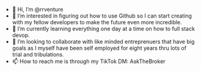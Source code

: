 - 👋 Hi, I’m @rrventure
- 👀 I’m interested in figuring out how to use Github so I can start creating with my fellow developers to make the future even more incredible.
- 🌱 I’m currently learning everything one day at a time on how to full stack devop.
- 💞️ I’m looking to collaborate with like minded entreprenuers that have big goals as I myself have been self employed for eight years thru lots of trial and tribulations.
- 📫 How to reach me is through my TikTok DM: AskTheBroker

<!---
rrventure/rrventure is a ✨ special ✨ repository because its `README.md` (this file) appears on your GitHub profile.
You can click the Preview link to take a look at your changes.
--->
